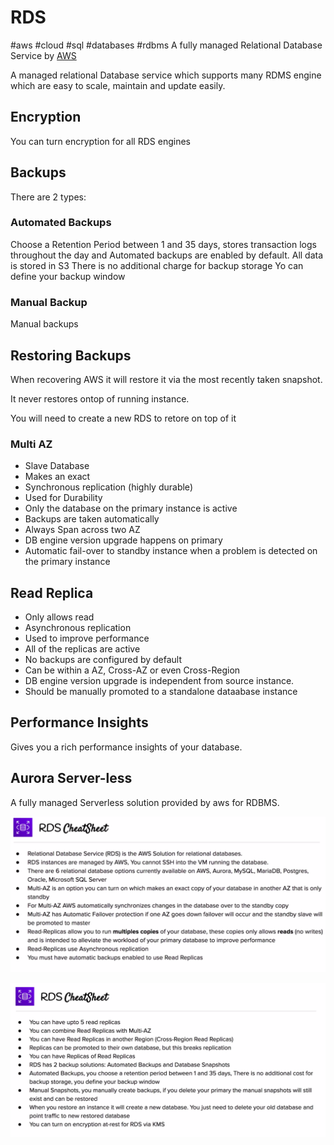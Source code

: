 # RDS

#aws #cloud #sql #databases #rdbms
A fully managed Relational Database Service by [AWS](Cloud%20Computing/AWS/AWS.md)

A managed relational Database service which supports many RDMS engine which are easy to scale, maintain and update easily.

## Encryption

You can turn encryption for all RDS engines





## Backups

There are 2 types:

### Automated Backups
Choose a Retention Period between 1 and 35 days, stores transaction logs throughout the day and Automated backups are enabled by default. All data is stored in S3
 There is no additional charge for backup storage
 Yo can define your backup window

### Manual Backup
Manual backups


## Restoring Backups

When recovering AWS it will restore it via the most recently taken snapshot.

It never restores ontop of running instance.

You will need to create a new RDS to retore on top of it


### Multi AZ
- Slave Database
- Makes an exact 
- Synchronous replication (highly durable)
- Used for Durability
- Only the database on the primary instance is active
- Backups are taken automatically
- Always Span across two AZ
- DB engine version upgrade happens on primary
- Automatic fail-over to standby instance when a problem is detected on the primary instance

## Read Replica

- Only allows read
- Asynchronous replication
- Used to improve performance
- All of the replicas are active
- No backups are configured by default
- Can be within a AZ, Cross-AZ or even Cross-Region
- DB engine version upgrade is independent from source instance.
- Should be manually promoted to a standalone dataabase instance



## Performance Insights
Gives you a rich performance insights of your database.


## Aurora Server-less
A fully managed Serverless solution provided by aws for RDBMS. 



![Pasted image 20220724010918](Attachments/Pasted%20image%2020220724010918.png)

![Pasted image 20220724011034](Attachments/Pasted%20image%2020220724011034.png)


